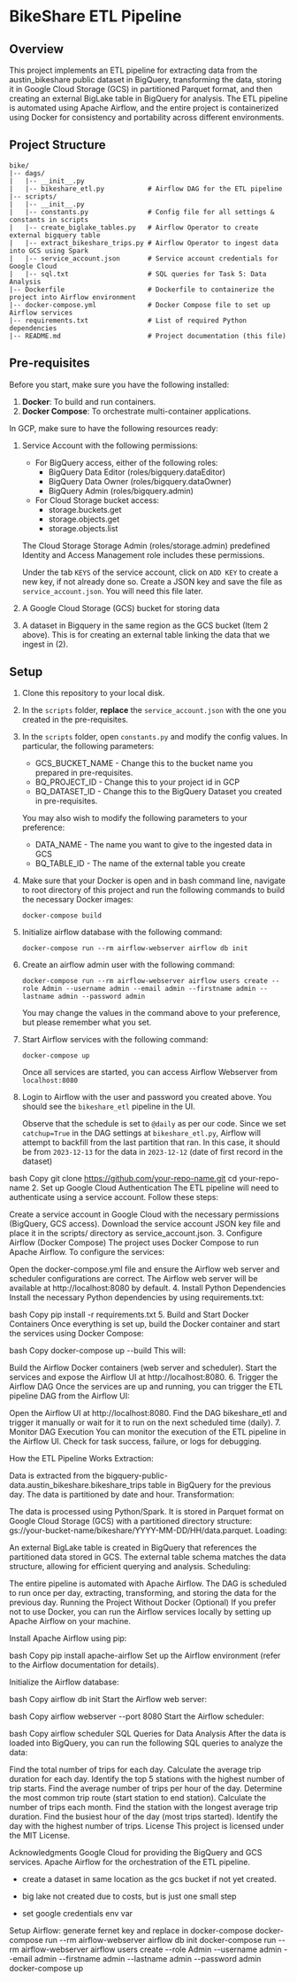 # BikeShare ETL Pipeline
## Overview
This project implements an ETL pipeline for extracting data from the austin_bikeshare public dataset in BigQuery, transforming the data, storing it in Google Cloud Storage (GCS) in partitioned Parquet format, and then creating an external BigLake table in BigQuery for analysis. The ETL pipeline is automated using Apache Airflow, and the entire project is containerized using Docker for consistency and portability across different environments.

## Project Structure
```
bike/
|-- dags/
|   |-- __init__.py 
|   |-- bikeshare_etl.py           # Airflow DAG for the ETL pipeline
|-- scripts/
|   |-- __init__.py
|   |-- constants.py               # Config file for all settings & constants in scripts
|   |-- create_biglake_tables.py   # Airflow Operator to create external bigquery table
|   |-- extract_bikeshare_trips.py # Airflow Operator to ingest data into GCS using Spark
|   |-- service_account.json       # Service account credentials for Google Cloud
|   |-- sql.txt                    # SQL queries for Task 5: Data Analysis
|-- Dockerfile                     # Dockerfile to containerize the project into Airflow environment
|-- docker-compose.yml             # Docker Compose file to set up Airflow services
|-- requirements.txt               # List of required Python dependencies
|-- README.md                      # Project documentation (this file)
```

## Pre-requisites
Before you start, make sure you have the following installed:

1. **Docker**: To build and run containers.
1. **Docker Compose**: To orchestrate multi-container applications.

In GCP, make sure to have the following resources ready:

1. Service Account with the following permissions:
    
    * For BigQuery access, either of the following roles:
        * BigQuery Data Editor (roles/bigquery.dataEditor)
        * BigQuery Data Owner (roles/bigquery.dataOwner)
        * BigQuery Admin (roles/bigquery.admin)
    * For Cloud Storage bucket access:
        * storage.buckets.get
        * storage.objects.get
        * storage.objects.list

    The Cloud Storage Storage Admin (roles/storage.admin) predefined Identity and Access Management role includes these permissions.

    Under the tab `KEYS` of the service account, click on `ADD KEY` to create a new key, if not already done so. Create a JSON key and save the file as `service_account.json`. You will need this file later.

2. A Google Cloud Storage (GCS) bucket for storing data

3. A dataset in Bigquery in the same region as the GCS bucket (Item 2 above). This is for creating an external table linking the data that we ingest in (2).

## Setup
1. Clone this repository to your local disk.
1. In the `scripts` folder, **replace** the `service_account.json` with the one you created in the pre-requisites.
1. In the `scripts` folder, open `constants.py` and modify the config values. In particular, the following parameters:
    * GCS_BUCKET_NAME - Change this to the bucket name you prepared in pre-requisites.
    * BQ_PROJECT_ID - Change this to your project id in GCP
    * BQ_DATASET_ID - Change this to the BigQuery Dataset you created in pre-requisites.

    You may also wish to modify the following parameters to your preference:
    * DATA_NAME - The name you want to give to the ingested data in GCS
    * BQ_TABLE_ID - The name of the external table you create
1. Make sure that your Docker is open and in bash command line, navigate to root directory of this project and run the following commands to build the necessary Docker images:
    ```
    docker-compose build
    ```
1. Initialize airflow database with the following command:
    ```
    docker-compose run --rm airflow-webserver airflow db init
    ```
1. Create an airflow admin user with the following command:
    ```
    docker-compose run --rm airflow-webserver airflow users create --role Admin --username admin --email admin --firstname admin --lastname admin --password admin
    ```
    You may change the values in the command above to your preference, but please remember what you set.
1. Start Airflow services with the following command:
    ```
    docker-compose up
    ```
    Once all services are started, you can access Airflow Webserver from `localhost:8080`
1. Login to Airflow with the user and password you created above. You should see the `bikeshare_etl` pipeline in the UI.

    Observe that the schedule is set to `@daily` as per our code.
    Since we set `catchup=True` in the DAG settings at `bikeshare_etl.py`, Airflow will attempt to backfill from the last partition that ran. In this case, it should be from `2023-12-13` for the data in `2023-12-12` (date of first record in the dataset)





bash
Copy
git clone https://github.com/your-repo-name.git
cd your-repo-name
2. Set up Google Cloud Authentication
The ETL pipeline will need to authenticate using a service account. Follow these steps:

Create a service account in Google Cloud with the necessary permissions (BigQuery, GCS access).
Download the service account JSON key file and place it in the scripts/ directory as service_account.json.
3. Configure Airflow (Docker Compose)
The project uses Docker Compose to run Apache Airflow. To configure the services:

Open the docker-compose.yml file and ensure the Airflow web server and scheduler configurations are correct.
The Airflow web server will be available at http://localhost:8080 by default.
4. Install Python Dependencies
Install the necessary Python dependencies by using requirements.txt:

bash
Copy
pip install -r requirements.txt
5. Build and Start Docker Containers
Once everything is set up, build the Docker container and start the services using Docker Compose:

bash
Copy
docker-compose up --build
This will:

Build the Airflow Docker containers (web server and scheduler).
Start the services and expose the Airflow UI at http://localhost:8080.
6. Trigger the Airflow DAG
Once the services are up and running, you can trigger the ETL pipeline DAG from the Airflow UI:

Open the Airflow UI at http://localhost:8080.
Find the DAG bikeshare_etl and trigger it manually or wait for it to run on the next scheduled time (daily).
7. Monitor DAG Execution
You can monitor the execution of the ETL pipeline in the Airflow UI. Check for task success, failure, or logs for debugging.

How the ETL Pipeline Works
Extraction:

Data is extracted from the bigquery-public-data.austin_bikeshare.bikeshare_trips table in BigQuery for the previous day.
The data is partitioned by date and hour.
Transformation:

The data is processed using Python/Spark.
It is stored in Parquet format on Google Cloud Storage (GCS) with a partitioned directory structure: gs://your-bucket-name/bikeshare/YYYY-MM-DD/HH/data.parquet.
Loading:

An external BigLake table is created in BigQuery that references the partitioned data stored in GCS.
The external table schema matches the data structure, allowing for efficient querying and analysis.
Scheduling:

The entire pipeline is automated with Apache Airflow. The DAG is scheduled to run once per day, extracting, transforming, and storing the data for the previous day.
Running the Project Without Docker (Optional)
If you prefer not to use Docker, you can run the Airflow services locally by setting up Apache Airflow on your machine.

Install Apache Airflow using pip:

bash
Copy
pip install apache-airflow
Set up the Airflow environment (refer to the Airflow documentation for details).

Initialize the Airflow database:

bash
Copy
airflow db init
Start the Airflow web server:

bash
Copy
airflow webserver --port 8080
Start the Airflow scheduler:

bash
Copy
airflow scheduler
SQL Queries for Data Analysis
After the data is loaded into BigQuery, you can run the following SQL queries to analyze the data:

Find the total number of trips for each day.
Calculate the average trip duration for each day.
Identify the top 5 stations with the highest number of trip starts.
Find the average number of trips per hour of the day.
Determine the most common trip route (start station to end station).
Calculate the number of trips each month.
Find the station with the longest average trip duration.
Find the busiest hour of the day (most trips started).
Identify the day with the highest number of trips.
License
This project is licensed under the MIT License.

Acknowledgments
Google Cloud for providing the BigQuery and GCS services.
Apache Airflow for the orchestration of the ETL pipeline.










* create a dataset in same location as the gcs bucket if not yet created.
* big lake not created due to costs, but is just one small step

* set google credentials env var


Setup Airflow:
generate fernet key and replace in docker-compose
docker-compose run --rm airflow-webserver airflow db init
docker-compose run --rm airflow-webserver airflow users create --role Admin --username admin --email admin --firstname admin --lastname admin --password admin
docker-compose up
